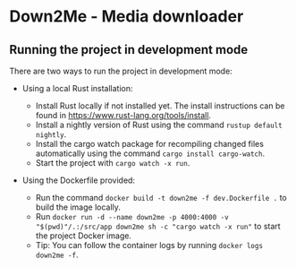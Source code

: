 # Down2Me - Media downloader

## Running the project in development mode

There are two ways to run the project in development mode:

- Using a local Rust installation:
    - Install Rust locally if not installed yet. The install instructions can be found in https://www.rust-lang.org/tools/install.
    - Install a nightly version of Rust using the command `rustup default nightly`.
    - Install the cargo watch package for recompiling changed files automatically using the command `cargo install cargo-watch`.
    - Start the project with `cargo watch -x run`.

- Using the Dockerfile provided:
   - Run the command `docker build -t down2me -f dev.Dockerfile .` to build the image locally.
   - Run `docker run -d --name down2me -p 4000:4000 -v "$(pwd)"/.:/src/app down2me sh -c "cargo watch -x run"` to start the project Docker image.
   - Tip: You can follow the container logs by running `docker logs down2me -f`.